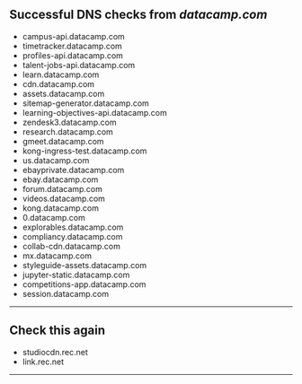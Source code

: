 ## Successful DNS checks from _datacamp.com_
- campus-api.datacamp.com
- timetracker.datacamp.com
- profiles-api.datacamp.com
- talent-jobs-api.datacamp.com
- learn.datacamp.com
- cdn.datacamp.com
- assets.datacamp.com
- sitemap-generator.datacamp.com
- learning-objectives-api.datacamp.com
- zendesk3.datacamp.com
- research.datacamp.com
- gmeet.datacamp.com
- kong-ingress-test.datacamp.com
- us.datacamp.com
- ebayprivate.datacamp.com
- ebay.datacamp.com
- forum.datacamp.com
- videos.datacamp.com
- kong.datacamp.com
- 0.datacamp.com
- explorables.datacamp.com
- compliancy.datacamp.com
- collab-cdn.datacamp.com
- mx.datacamp.com
- styleguide-assets.datacamp.com
- jupyter-static.datacamp.com
- competitions-app.datacamp.com
- session.datacamp.com
---
## Check this again
- studiocdn.rec.net
- link.rec.net
---

